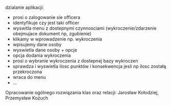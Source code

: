 dzialanie aplikacji:
- prosi o zalogowanie sie officera
- identyfikuje czy jest taki officer
- wyswitla menu z dostepnymi czynnosciami (wykroczenie/zdarzenie obejmujace dokument np, zgubienie)
- klikamy w wprowadzenie np. wykroczenia
- wpisujemy dane osoby
- wyswietla dane osoby + opcje
- opcja dodania wykroczenia
- prosi o wybranie wykroczenia z dostepnej bazy wykroczen
- sprawdza i wyswietla ilosc punktów i konsekwencja jesli np ilosc zostałą przekroczona
- wraca do menu
- ...



Opracowanie ogólnego rozwiązania klas oraz relacji:
	Jarosław Kołodziej, Przemysław Kożuch